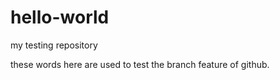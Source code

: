 # hello-world
my testing repository

these words here are used to test the branch feature of github.
